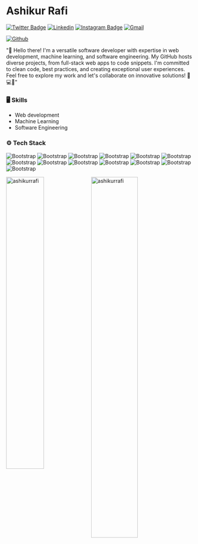 # Ashikur Rafi

[![Twitter Badge](https://img.shields.io/badge/-Twitter-1da1f2?labelColor=1da1f2&logo=twitter&logoColor=white&link=https://twitter.com/AshikurRafi)](https://twitter.com/AshikurRafi)
[![Linkedin](https://img.shields.io/badge/-LinkedIn-blue?style=flat&logo=Linkedin&logoColor=white)](https://www.linkedin.com/in/ashikurrafi//)
[![Instagram Badge](https://img.shields.io/badge/-Instagram-purple?logo=instagram&logoColor=white&link=https://www.instagram.com/ashikur_rafii/)](https://www.instagram.com/ashikur_rafii/)
[![Gmail](https://img.shields.io/badge/-Gmail-c14438?style=flat&logo=Gmail&logoColor=white)](mailto:ashikurrafi@gmail.com)

[![Github](https://img.shields.io/github/followers/ashikurrafi?label=Follow&style=social)](https://github.com/ashikurrafi)

"👋 Hello there! I'm a versatile software developer with expertise in web development, machine learning, and software engineering. My GitHub hosts diverse projects, from full-stack web apps to code snippets. I'm committed to clean code, best practices, and creating exceptional user experiences. Feel free to explore my work and let's collaborate on innovative solutions! 🚀💻🌟"

### 🖥 Skills

- Web development
- Machine Learning
- Software Engineering
### ⚙️ Tech Stack

![Bootstrap](https://img.shields.io/badge/-C-05122A?style=flat-square&logo=C&color=353535) ![Bootstrap](https://img.shields.io/badge/-C%2B%2B-05122A?style=flat-square&logo=C++&color=353535) ![Bootstrap](https://img.shields.io/badge/-Python-05122A?style=flat-square&logo=Python&color=353535) ![Bootstrap](https://img.shields.io/badge/-JavaScript-05122A?style=flat-square&logo=JavaScript&color=353535) ![Bootstrap](https://img.shields.io/badge/-TensorFlow-05122A?style=flat-square&logo=TensorFlow&color=353535) ![Bootstrap](https://img.shields.io/badge/-PyTorch-05122A?style=flat-square&logo=PyTorch&color=353535) ![Bootstrap](https://img.shields.io/badge/-Scikit%20Learn-05122A?style=flat-square&logo=Scikit-Learn&color=353535) ![Bootstrap](https://img.shields.io/badge/-MongoDB-05122A?style=flat-square&logo=MongoDB&color=353535) ![Bootstrap](https://img.shields.io/badge/-SQL-05122A?style=flat-square&logo=SQL&color=353535) ![Bootstrap](https://img.shields.io/badge/-Pandas-05122A?style=flat-square&logo=Pandas&color=353535) ![Bootstrap](https://img.shields.io/badge/-Numpy-05122A?style=flat-square&logo=Numpy&color=353535) ![Bootstrap](https://img.shields.io/badge/-Matplotlib-05122A?style=flat-square&logo=Matplotlib&color=353535) ![Bootstrap](https://img.shields.io/badge/-Visual%20Studio%20Code-05122A?style=flat-square&logo=Visual-Studio-Code&color=353535)

<div>
  <img width="45%" align="left" src="https://github-readme-stats.vercel.app/api/top-langs?username=ashikurrafi&show_icons=true&locale=en&layout=compact" alt="ashikurrafi" />
  <img width="50%"  src="https://github-readme-streak-stats.herokuapp.com/?user=ashikurrafi&" alt="ashikurrafi" />
</div>

<!--
# Hi there 👋, I am Ashikur Rafi

Skills: C / C++ / C#

- 🌱 I’m currently learning C / C++ / Python 
- 👯 I’m looking to collaborate on Github 
- 🤔 I’m looking for help with learning programming 
- 💬 Ask me about myself 
- 📫 How to reach me: ashikurrafi@gmail.com 
- Facebook: https://www.facebook.com/ashikur.rafi.1
- Instagram: https://www.instagram.com/ashikur_rafii
- Twitter: https://twitter.com/AshikurRafi
- Linkedin: https://www.linkedin.com/in/ashikurrafi/
- ⚡ Fun fact: I am a programmer and I have no life 


![Profile views](https://gpvc.arturio.dev/ashikurrafi)  
-->

